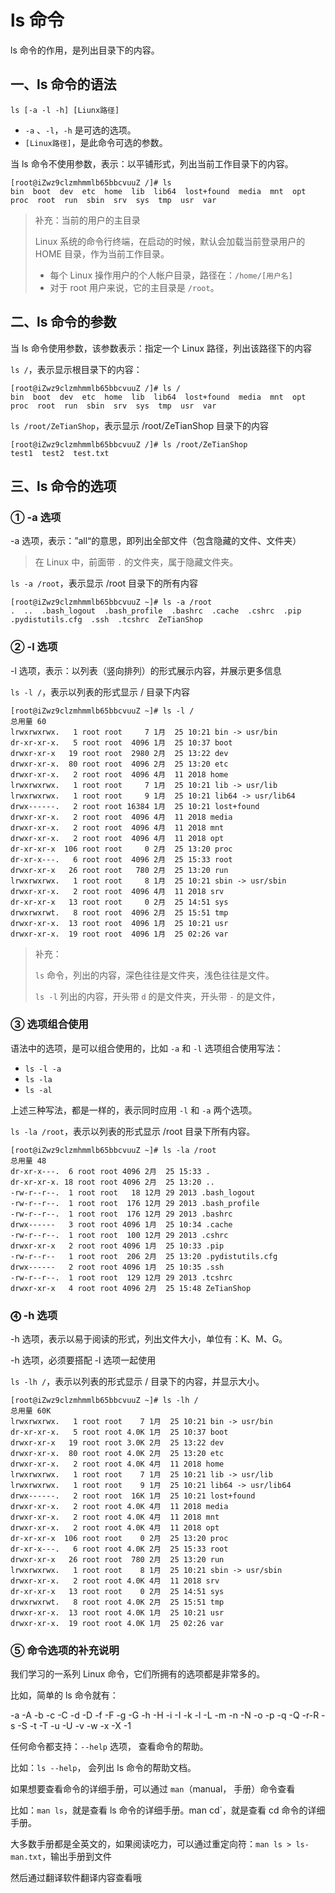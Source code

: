 # ls 命令

ls 命令的作用，是列出目录下的内容。

## 一、ls 命令的语法

`ls [-a -l -h] [Liunx路径]`

- `-a` 、`-l`，`-h` 是可选的选项。
- `[Linux路径]`，是此命令可选的参数。

当 ls 命令不使用参数，表示：以平铺形式，列出当前工作目录下的内容。

```shell
[root@iZwz9clzmhmmlb65bbcvuuZ /]# ls
bin  boot  dev  etc  home  lib  lib64  lost+found  media  mnt  opt  proc  root  run  sbin  srv  sys  tmp  usr  var
```

> 补充：当前的用户的主目录
>
> Linux 系统的命令行终端，在启动的时候，默认会加载当前登录用户的 HOME 目录，作为当前工作目录。
>
> - 每个 Linux 操作用户的个人帐户目录，路径在：`/home/[用户名]`
> - 对于 root 用户来说，它的主目录是 `/root`。
>

## 二、ls 命令的参数

当 ls 命令使用参数，该参数表示：指定一个 Linux 路径，列出该路径下的内容

`ls /`，表示显示根目录下的内容：

```shell
[root@iZwz9clzmhmmlb65bbcvuuZ /]# ls /
bin  boot  dev  etc  home  lib  lib64  lost+found  media  mnt  opt  proc  root  run  sbin  srv  sys  tmp  usr  var
```

`ls /root/ZeTianShop`，表示显示 /root/ZeTianShop 目录下的内容

```shell
[root@iZwz9clzmhmmlb65bbcvuuZ /]# ls /root/ZeTianShop
test1  test2  test.txt
```

## 三、ls 命令的选项

### ① -a 选项

-a 选项，表示：”all“的意思，即列出全部文件（包含隐藏的文件、文件夹）

> 在 Linux 中，前面带 `.` 的文件夹，属于隐藏文件夹。

`ls -a /root`，表示显示 /root 目录下的所有内容

```shell
[root@iZwz9clzmhmmlb65bbcvuuZ ~]# ls -a /root
.  ..  .bash_logout  .bash_profile  .bashrc  .cache  .cshrc  .pip  .pydistutils.cfg  .ssh  .tcshrc  ZeTianShop
```

### ② -l 选项

-l 选项，表示：以列表（竖向排列）的形式展示内容，并展示更多信息

`ls -l /`，表示以列表的形式显示 / 目录下内容

```shell
[root@iZwz9clzmhmmlb65bbcvuuZ ~]# ls -l /
总用量 60
lrwxrwxrwx.   1 root root     7 1月  25 10:21 bin -> usr/bin
dr-xr-xr-x.   5 root root  4096 1月  25 10:37 boot
drwxr-xr-x   19 root root  2980 2月  25 13:22 dev
drwxr-xr-x.  80 root root  4096 2月  25 13:20 etc
drwxr-xr-x.   2 root root  4096 4月  11 2018 home
lrwxrwxrwx.   1 root root     7 1月  25 10:21 lib -> usr/lib
lrwxrwxrwx.   1 root root     9 1月  25 10:21 lib64 -> usr/lib64
drwx------.   2 root root 16384 1月  25 10:21 lost+found
drwxr-xr-x.   2 root root  4096 4月  11 2018 media
drwxr-xr-x.   2 root root  4096 4月  11 2018 mnt
drwxr-xr-x.   2 root root  4096 4月  11 2018 opt
dr-xr-xr-x  106 root root     0 2月  25 13:20 proc
dr-xr-x---.   6 root root  4096 2月  25 15:33 root
drwxr-xr-x   26 root root   780 2月  25 13:20 run
lrwxrwxrwx.   1 root root     8 1月  25 10:21 sbin -> usr/sbin
drwxr-xr-x.   2 root root  4096 4月  11 2018 srv
dr-xr-xr-x   13 root root     0 2月  25 14:51 sys
drwxrwxrwt.   8 root root  4096 2月  25 15:51 tmp
drwxr-xr-x.  13 root root  4096 1月  25 10:21 usr
drwxr-xr-x.  19 root root  4096 1月  25 02:26 var
```

> 补充：
>
> `ls` 命令，列出的内容，深色往往是文件夹，浅色往往是文件。
>
> `ls -l` 列出的内容，开头带 `d` 的是文件夹，开头带 `-` 的是文件，

### ③ 选项组合使用

语法中的选项，是可以组合使用的，比如 `-a` 和 `-l` 选项组合使用写法：

- `ls -l -a`
- `ls -la`
- `ls -al`

上述三种写法，都是一样的，表示同时应用 `-l` 和 `-a` 两个选项。

`ls -la /root`，表示以列表的形式显示 /root 目录下所有内容。

```shell
[root@iZwz9clzmhmmlb65bbcvuuZ ~]# ls -la /root
总用量 48
dr-xr-x---.  6 root root 4096 2月  25 15:33 .
dr-xr-xr-x. 18 root root 4096 2月  25 13:20 ..
-rw-r--r--.  1 root root   18 12月 29 2013 .bash_logout
-rw-r--r--.  1 root root  176 12月 29 2013 .bash_profile
-rw-r--r--.  1 root root  176 12月 29 2013 .bashrc
drwx------   3 root root 4096 1月  25 10:34 .cache
-rw-r--r--.  1 root root  100 12月 29 2013 .cshrc
drwxr-xr-x   2 root root 4096 1月  25 10:33 .pip
-rw-r--r--   1 root root  206 2月  25 13:20 .pydistutils.cfg
drwx------   2 root root 4096 1月  25 10:35 .ssh
-rw-r--r--.  1 root root  129 12月 29 2013 .tcshrc
drwxr-xr-x   4 root root 4096 2月  25 15:48 ZeTianShop
```

### ⓸ -h 选项

-h 选项，表示以易于阅读的形式，列出文件大小，单位有：K、M、G。

-h 选项，必须要搭配 -l 选项一起使用

`ls -lh /`，表示以列表的形式显示 / 目录下的内容，并显示大小。

```shell
[root@iZwz9clzmhmmlb65bbcvuuZ ~]# ls -lh /
总用量 60K
lrwxrwxrwx.   1 root root    7 1月  25 10:21 bin -> usr/bin
dr-xr-xr-x.   5 root root 4.0K 1月  25 10:37 boot
drwxr-xr-x   19 root root 3.0K 2月  25 13:22 dev
drwxr-xr-x.  80 root root 4.0K 2月  25 13:20 etc
drwxr-xr-x.   2 root root 4.0K 4月  11 2018 home
lrwxrwxrwx.   1 root root    7 1月  25 10:21 lib -> usr/lib
lrwxrwxrwx.   1 root root    9 1月  25 10:21 lib64 -> usr/lib64
drwx------.   2 root root  16K 1月  25 10:21 lost+found
drwxr-xr-x.   2 root root 4.0K 4月  11 2018 media
drwxr-xr-x.   2 root root 4.0K 4月  11 2018 mnt
drwxr-xr-x.   2 root root 4.0K 4月  11 2018 opt
dr-xr-xr-x  106 root root    0 2月  25 13:20 proc
dr-xr-x---.   6 root root 4.0K 2月  25 15:33 root
drwxr-xr-x   26 root root  780 2月  25 13:20 run
lrwxrwxrwx.   1 root root    8 1月  25 10:21 sbin -> usr/sbin
drwxr-xr-x.   2 root root 4.0K 4月  11 2018 srv
dr-xr-xr-x   13 root root    0 2月  25 14:51 sys
drwxrwxrwt.   8 root root 4.0K 2月  25 15:51 tmp
drwxr-xr-x.  13 root root 4.0K 1月  25 10:21 usr
drwxr-xr-x.  19 root root 4.0K 1月  25 02:26 var
```

### ⑤ 命令选项的补充说明

我们学习的一系列 Linux 命令，它们所拥有的选项都是非常多的。

比如，简单的 ls 命令就有：

-a -A -b -c -C -d -D -f -F -g -G -h -H -i -I -k -l -L -m -n -N -o -p -q -Q -r-R -s -S -t -T -u -U -v -w -x -X -1

任何命令都支持：`--help` 选项， 查看命令的帮助。

比如：`ls --help`， 会列出 ls 命令的帮助文档。

如果想要查看命令的详细手册，可以通过 `man`（manual， 手册）命令查看

比如：`man ls`，就是查看 ls 命令的详细手册。man cd`，就是查看 cd 命令的详细手册。

大多数手册都是全英文的，如果阅读吃力，可以通过重定向符：`man ls > ls-man.txt`，输出手册到文件

然后通过翻译软件翻译内容查看哦
